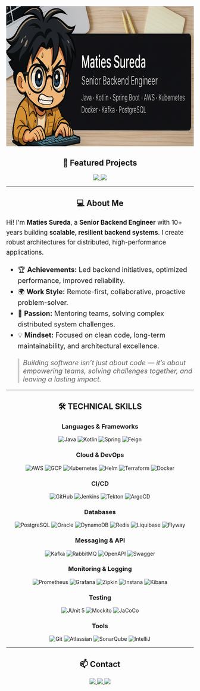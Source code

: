 
<div style="text-align: center;">
    <img height="375" src="assets/banner.png" alt="Maties Sureda Banner"/>
    <h2>📂 Featured Projects </h2>
    <div style="text-align: center;">
      <a href="https://github.com/matiesmengo/event-driven-demo">
        <img src="https://github-readme-stats.vercel.app/api/pin/?username=matiesmengo&repo=event-driven-demo&theme=dracula" />
      </a>
      <a href="https://github.com/matiesmengo/spring-security-demo">
        <img src="https://github-readme-stats.vercel.app/api/pin/?username=matiesmengo&repo=spring-security-demo&theme=dracula" />
      </a>
    </div>
</div>

---
<div style="text-align: center;">
    <h2>💻 About Me</h2>
</div>

<p style="font-size:1.2em; line-height:1.6;">
    Hi! I'm <strong>Maties Sureda</strong>, a <strong>Senior Backend Engineer</strong> with 10+ years building <strong>scalable, resilient backend systems</strong>. I create robust architectures for distributed, high-performance applications.
</p>

<ul style="font-size:1.30em; line-height:1.6;">
  <li>🏆 <strong>Achievements:</strong> Led backend initiatives, optimized performance, improved reliability.</li>
  <li>🌍 <strong>Work Style:</strong> Remote-first, collaborative, proactive problem-solver.</li>
  <li>🎯 <strong>Passion:</strong> Mentoring teams, solving complex distributed system challenges.</li>
  <li>💡 <strong>Mindset:</strong> Focused on clean code, long-term maintainability, and architectural excellence.</li>
</ul>

<blockquote style="font-size:1.30em; font-style:italic; border-left:4px solid #ccc; padding-left:10px;">
    Building software isn’t just about code — it’s about empowering teams, solving challenges together, and leaving a lasting impact.
</blockquote>

---
<div style="text-align: center;">
    <h2>🛠 TECHNICAL SKILLS </h2>

### Languages & Frameworks

![Java](https://img.shields.io/badge/Java-ED8B00?style=for-the-badge&logo=java&logoColor=white)
![Kotlin](https://img.shields.io/badge/Kotlin-0095D5?style=for-the-badge&logo=kotlin&logoColor=white)
![Spring](https://img.shields.io/badge/Spring-6DB33F?style=for-the-badge&logo=spring&logoColor=white)
![Feign](https://img.shields.io/badge/Feign-00BFFF?style=for-the-badge&logo=swagger&logoColor=white)

### Cloud & DevOps

![AWS](https://img.shields.io/badge/AWS-232F3E?style=for-the-badge&logo=amazonaws&logoColor=white)
![GCP](https://img.shields.io/badge/Google_Cloud-4285F4?style=for-the-badge&logo=googlecloud&logoColor=white)
![Kubernetes](https://img.shields.io/badge/Kubernetes-326CE5?style=for-the-badge&logo=kubernetes&logoColor=white)
![Helm](https://img.shields.io/badge/Helm-0F63AF?style=for-the-badge&logo=helm&logoColor=white)
![Terraform](https://img.shields.io/badge/Terraform-7B42BC?style=for-the-badge&logo=terraform&logoColor=white)
![Docker](https://img.shields.io/badge/Docker-2496ED?style=for-the-badge&logo=docker&logoColor=white)

### CI/CD

![GitHub](https://img.shields.io/badge/GitHub-181717?style=for-the-badge&logo=github&logoColor=white)
![Jenkins](https://img.shields.io/badge/Jenkins-D24939?style=for-the-badge&logo=jenkins&logoColor=white)
![Tekton](https://img.shields.io/badge/Tekton-009FDA?style=for-the-badge&logo=tekton&logoColor=white)
![ArgoCD](https://img.shields.io/badge/ArgoCD-004080?style=for-the-badge&logo=argo&logoColor=white)

### Databases

![PostgreSQL](https://img.shields.io/badge/PostgreSQL-336791?style=for-the-badge&logo=postgresql&logoColor=white)
![Oracle](https://img.shields.io/badge/Oracle-F80000?style=for-the-badge&logo=oracle&logoColor=white)
![DynamoDB](https://img.shields.io/badge/DynamoDB-4053D6?style=for-the-badge&logo=amazondynamodb&logoColor=white)
![Redis](https://img.shields.io/badge/Redis-DC382D?style=for-the-badge&logo=redis&logoColor=white)
![Liquibase](https://img.shields.io/badge/Liquibase-0052CC?style=for-the-badge&logo=liquibase&logoColor=white)
![Flyway](https://img.shields.io/badge/Flyway-023963?style=for-the-badge&logo=flyway&logoColor=white)

### Messaging & API

![Kafka](https://img.shields.io/badge/Kafka-231F20?style=for-the-badge&logo=apachekafka&logoColor=white)
![RabbitMQ](https://img.shields.io/badge/RabbitMQ-FF6600?style=for-the-badge&logo=rabbitmq&logoColor=white)
![OpenAPI](https://img.shields.io/badge/OpenAPI-6CA0DC?style=for-the-badge&logo=openapiinitiative&logoColor=white)
![Swagger](https://img.shields.io/badge/Swagger-85EA2D?style=for-the-badge&logo=swagger&logoColor=black)

### Monitoring & Logging

![Prometheus](https://img.shields.io/badge/Prometheus-E6522C?style=for-the-badge&logo=prometheus&logoColor=white)
![Grafana](https://img.shields.io/badge/Grafana-F46800?style=for-the-badge&logo=grafana&logoColor=white)
![Zipkin](https://img.shields.io/badge/Zipkin-FE9C1B?style=for-the-badge&logo=zipkin&logoColor=white)
![Instana](https://img.shields.io/badge/Instana-1C81C0?style=for-the-badge&logo=instana&logoColor=white)
![Kibana](https://img.shields.io/badge/Kibana-005571?style=for-the-badge&logo=kibana&logoColor=white)

### Testing

![JUnit 5](https://img.shields.io/badge/JUnit_5-25A162?style=for-the-badge&logo=junit5&logoColor=white)
![Mockito](https://img.shields.io/badge/Mockito-5C2D91?style=for-the-badge&logo=mockito&logoColor=white)
![JaCoCo](https://img.shields.io/badge/JaCoCo-FBFA00?style=for-the-badge&logo=jacoco&logoColor=black)

### Tools

![Git](https://img.shields.io/badge/Git-F05032?style=for-the-badge&logo=git&logoColor=white)
![Atlassian](https://img.shields.io/badge/Atlassian-0052CC?style=for-the-badge&logo=atlassian&logoColor=white)
![SonarQube](https://img.shields.io/badge/SonarQube-4E9BCD?style=for-the-badge&logo=sonarqube&logoColor=white)
![IntelliJ](https://img.shields.io/badge/IntelliJ-000000?style=for-the-badge&logo=intellijidea&logoColor=white)

</div>

---
<div style="text-align: center;">
<h2> 📫 Contact </h2>
  <a href="https://www.linkedin.com/in/matiesmengo">
    <img src="https://img.shields.io/badge/LinkedIn-0A66C2?style=for-the-badge&logo=linkedin&logoColor=white" />
  </a>
  <a href="mailto:matiesmengo@gmail.com">
    <img src="https://img.shields.io/badge/Email-D14836?style=for-the-badge&logo=gmail&logoColor=white" />
  </a>
  <a href="https://github.com/matiesmengo">
    <img src="https://img.shields.io/badge/GitHub-181717?style=for-the-badge&logo=github&logoColor=white" />
  </a>
</div>

